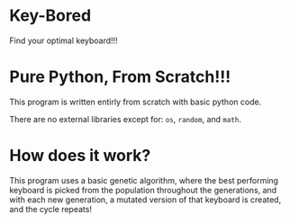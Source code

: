 # Key-Bored
Find your optimal keyboard!!!

# Pure Python, From Scratch!!!
This program is written entirly from scratch with basic python code.

There are no external libraries except for: `os`, `random`, and `math`.

# How does it work?
This program uses a basic genetic algorithm, where the best performing keyboard is picked from the population throughout the generations, and with each new generation, a mutated version of that keyboard is created, and the cycle repeats!
